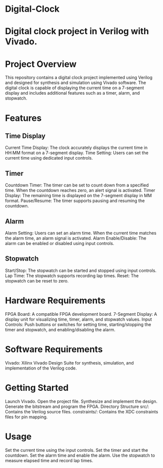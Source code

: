 # Digital-Clock
# Digital clock project in Verilog with Vivado.

# Project Overview
This repository contains a digital clock project implemented using Verilog and designed for synthesis and simulation using Vivado software. The digital clock is capable of displaying the current time on a 7-segment display and includes additional features such as a timer, alarm, and stopwatch.

# Features
## Time Display

Current Time Display: The clock accurately displays the current time in HH:MM
format on a 7-segment display.
Time Setting: Users can set the current time using dedicated input controls.
## Timer
Countdown Timer: The timer can be set to count down from a specified time. When the countdown reaches zero, an alert signal is activated.
Timer Display: The remaining time is displayed on the 7-segment display in MM
format.
Pause/Resume: The timer supports pausing and resuming the countdown.
## Alarm
Alarm Setting: Users can set an alarm time. When the current time matches the alarm time, an alarm signal is activated.
Alarm Enable/Disable: The alarm can be enabled or disabled using input controls.
## Stopwatch
Start/Stop: The stopwatch can be started and stopped using input controls.
Lap Time: The stopwatch supports recording lap times.
Reset: The stopwatch can be reset to zero.
# Hardware Requirements
FPGA Board: A compatible FPGA development board.
7-Segment Display: A display unit for visualizing time, timer, alarm, and stopwatch values.
Input Controls: Push buttons or switches for setting time, starting/stopping the timer and stopwatch, and enabling/disabling the alarm.
# Software Requirements
Vivado: Xilinx Vivado Design Suite for synthesis, simulation, and implementation of the Verilog code.

# Getting Started
Launch Vivado.
Open the project file.
Synthesize and implement the design.
Generate the bitstream and program the FPGA.
Directory Structure
src/: Contains the Verilog source files.
constraints/: Contains the XDC constraints files for pin mapping.
# Usage
Set the current time using the input controls.
Set the timer and start the countdown.
Set the alarm time and enable the alarm.
Use the stopwatch to measure elapsed time and record lap times.
